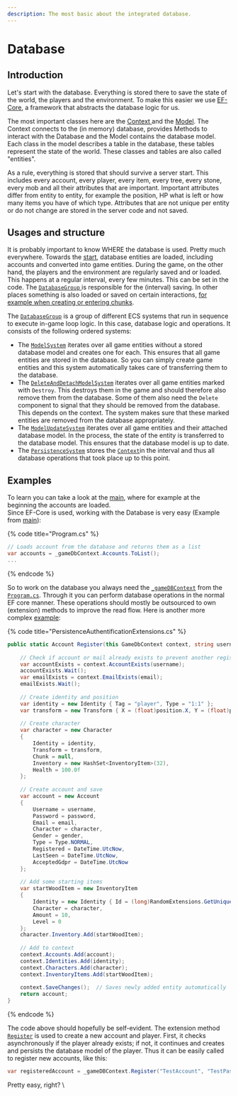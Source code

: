 ```yaml
---
description: The most basic about the integrated database.
---
```


# Database

## Introduction

Let's start with the database. Everything is stored there to save the state of the world, the players and the environment. To make this easier we use [EF-Core](https://github.com/dotnet/efcore), a framework that abstracts the database logic for us.

The most important classes here are the [Context ](https://github.com/Parallel-Origin/PO-Server/blob/78acfe53e7234d61f1cdd0f0a300ac16e9997c2c/ParallelOriginGameServer/Server/Persistence/Context.cs)and the [Model](https://github.com/Parallel-Origin/PO-Server/blob/master/ParallelOriginGameServer/Server/Persistence/Model.cs). The Context connects to the (in memory) database, provides Methods to interact with the Database and the Model contains the database model. Each class in the model describes a table in the database, these tables represent the state of the world. These classes and tables are also called "entities".

As a rule, everything is stored that should survive a server start. This includes every account, every player, every item, every tree, every stone, every mob and all their attributes that are important. Important attributes differ from entity to entity, for example the position, HP what is left or how many items you have of which type. Attributes that are not unique per entity or do not change are stored in the server code and not saved.

## Usages and structure

It is probably important to know WHERE the database is used. Pretty much everywhere. Towards the [start](https://github.com/Parallel-Origin/PO-Server/blob/78acfe53e7234d61f1cdd0f0a300ac16e9997c2c/ParallelOriginGameServer/Program.cs#L200C9-L200C57), database entities are loaded, including accounts and converted into game entities. During the game, on the other hand, the players and the environment are regularly saved and or loaded. This happens at a regular interval, every few minutes. This can be set in the code. The [`DatabaseGroup` ](https://github.com/Parallel-Origin/PO-Server/blob/78acfe53e7234d61f1cdd0f0a300ac16e9997c2c/ParallelOriginGameServer/Server/Systems/PersistenceSystems.cs#L33)is responsible for the (interval) saving. In other places something is also loaded or saved on certain interactions, [for example when creating or entering chunks](https://github.com/Parallel-Origin/PO-Server/blob/78acfe53e7234d61f1cdd0f0a300ac16e9997c2c/ParallelOriginGameServer/Server/Extensions/PersistenceEnvironmentExtensions.cs).

The [`DatabaseGroup`](https://github.com/Parallel-Origin/PO-Server/blob/78acfe53e7234d61f1cdd0f0a300ac16e9997c2c/ParallelOriginGameServer/Server/Systems/PersistenceSystems.cs#L33) is a group of different ECS systems that run in sequence to execute in-game loop logic. In this case, database logic and operations. It consists of the following ordered systems:

* The [`ModelSystem`](https://github.com/Parallel-Origin/PO-Server/blob/78acfe53e7234d61f1cdd0f0a300ac16e9997c2c/ParallelOriginGameServer/Server/Systems/PersistenceSystems.cs#L115) iterates over all game entities without a stored database model and creates one for each. This ensures that all game entities are stored in the database. So you can simply create game entities and this system automatically takes care of transferring them to the database.
* The [`DeleteAndDetachModelSystem`](https://github.com/Parallel-Origin/PO-Server/blob/78acfe53e7234d61f1cdd0f0a300ac16e9997c2c/ParallelOriginGameServer/Server/Systems/PersistenceSystems.cs#L469C34-L469C34) iterates over all game entities marked with `Destroy`. This destroys them in the game and should therefore also remove them from the database. Some of them also need the `Delete` component to signal that they should be removed from the database. This depends on the context. The system makes sure that these marked entities are removed from the database appropriately.
* The [`ModelUpdateSystem`](https://github.com/Parallel-Origin/PO-Server/blob/78acfe53e7234d61f1cdd0f0a300ac16e9997c2c/ParallelOriginGameServer/Server/Systems/PersistenceSystems.cs#L290) iterates over all game entities and their attached database model. In the process, the state of the entity is transferred to the database model. This ensures that the database model is up to date.
* The [`PersistenceSystem`](https://github.com/Parallel-Origin/PO-Server/blob/78acfe53e7234d61f1cdd0f0a300ac16e9997c2c/ParallelOriginGameServer/Server/Systems/PersistenceSystems.cs#L57) stores the [`Context`](https://github.com/Parallel-Origin/PO-Server/blob/78acfe53e7234d61f1cdd0f0a300ac16e9997c2c/ParallelOriginGameServer/Server/Persistence/Context.cs)in the interval and thus all database operations that took place up to this point.

## Examples

To learn you can take a look at the [main](https://github.com/Parallel-Origin/PO-Server/blob/78acfe53e7234d61f1cdd0f0a300ac16e9997c2c/ParallelOriginGameServer/Program.cs#L200C9-L200C57), where for example at the beginning the accounts are loaded.\
Since EF-Core is used, working with the Database is very easy (Example from [main](https://github.com/Parallel-Origin/PO-Server/blob/78acfe53e7234d61f1cdd0f0a300ac16e9997c2c/ParallelOriginGameServer/Program.cs#L200C9-L200C57)):

{% code title="Program.cs" %}
```csharp
// Loads account from the database and returns them as a list
var accounts = _gameDbContext.Accounts.ToList();
...
```
{% endcode %}

So to work on the database you always need the [`_gameDBContext`](https://github.com/Parallel-Origin/PO-Server/blob/78acfe53e7234d61f1cdd0f0a300ac16e9997c2c/ParallelOriginGameServer/Program.cs#L75) from the [`Program.cs`](https://github.com/Parallel-Origin/PO-Server/blob/78acfe53e7234d61f1cdd0f0a300ac16e9997c2c/ParallelOriginGameServer/Program.cs#L75). Through it you can perform database operations in the normal EF core manner. These operations should mostly be outsourced to own (extension) methods to improve the read flow. Here is another more complex [example](https://github.com/Parallel-Origin/PO-Server/blob/78acfe53e7234d61f1cdd0f0a300ac16e9997c2c/ParallelOriginGameServer/Server/Extensions/PersistenceAuthentificationExtensions.cs#L65):

{% code title="PersistenceAuthentificationExtensions.cs" %}
```csharp
public static Account Register(this GameDbContext context, string username, string password, string email, Gender gender, Vector2d position = default) {
        
    // Check if account or mail already exists to prevent another registration...
    var accountExists = context.AccountExists(username);
    accountExists.Wait();
    var emailExists = context.EmailExists(email);
    emailExists.Wait();
    
    // Create identity and position
    var identity = new Identity { Tag = "player", Type = "1:1" };
    var transform = new Transform { X = (float)position.X, Y = (float)position.Y, RotX = 0, RotY = 0, RotZ = 0 };
    
    // Create character
    var character = new Character
    {
        Identity = identity,
        Transform = transform,
        Chunk = null,
        Inventory = new HashSet<InventoryItem>(32),
        Health = 100.0f
    };
    
    // Create account and save
    var account = new Account
    {
        Username = username,
        Password = password,
        Email = email,
        Character = character,
        Gender = gender,
        Type = Type.NORMAL,
        Registered = DateTime.UtcNow,
        LastSeen = DateTime.UtcNow,
        AcceptedGdpr = DateTime.UtcNow
    };
    
    // Add some starting items
    var startWoodItem = new InventoryItem
    {
        Identity = new Identity { Id = (long)RandomExtensions.GetUniqueULong(), Type = Types.Gold, Tag = Tags.Item },
        Character = character,
        Amount = 10,
        Level = 0
    };
    character.Inventory.Add(startWoodItem);
    
    // Add to context
    context.Accounts.Add(account);
    context.Identities.Add(identity);
    context.Characters.Add(character);
    context.InventoryItems.Add(startWoodItem);
    
    context.SaveChanges();  // Saves newly added entity automatically
    return account;
}
```
{% endcode %}

The code above should hopefully be self-evident. The extension method [`Register`](https://github.com/Parallel-Origin/PO-Server/blob/78acfe53e7234d61f1cdd0f0a300ac16e9997c2c/ParallelOriginGameServer/Server/Extensions/PersistenceAuthentificationExtensions.cs#L65) is used to create a new account and player. First, it checks asynchronously if the player already exists; if not, it continues and creates and persists the database model of the player. Thus it can be easily called to register new accounts, like this:

```csharp
var registeredAccount = _gameDBContext.Register("TestAccount", "TestPassword", "TestEmail@gmail.com", Gender.Male, new Position{ X = 9.1f, Y = 54.1f}); 
```

Pretty easy, right? \
